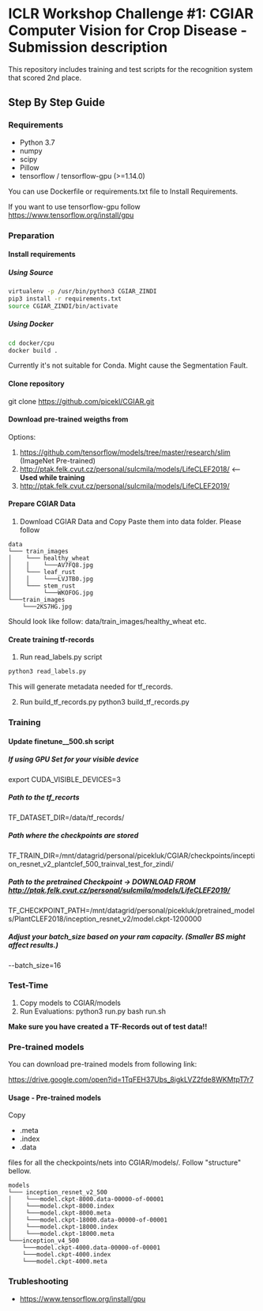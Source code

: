 # ICLR Workshop Challenge #1: CGIAR Computer Vision for Crop Disease - Submission description
This repository includes training and test scripts for the recognition system that scored 2nd place.

## Step By Step Guide

### Requirements

- Python 3.7
- numpy
- scipy
- Pillow
- tensorflow / tensorflow-gpu  (>=1.14.0)

You can use Dockerfile or requirements.txt file to Install Requirements.

If you want to use tensorflow-gpu follow https://www.tensorflow.org/install/gpu




### Preparation

#### Install requirements

##### Using Source

```bash
virtualenv -p /usr/bin/python3 CGIAR_ZINDI
pip3 install -r requirements.txt
source CGIAR_ZINDI/bin/activate
```

##### Using Docker
```bash
cd docker/cpu
docker build .
```

Currently it's not suitable for Conda. Might cause the Segmentation Fault.

#### Clone repository
git clone https://github.com/picekl/CGIAR.git

#### Download pre-trained weigths from 

Options:
1. https://github.com/tensorflow/models/tree/master/research/slim  (ImageNet Pre-trained)
2. http://ptak.felk.cvut.cz/personal/sulcmila/models/LifeCLEF2018/  <-- **Used while training**
3. http://ptak.felk.cvut.cz/personal/sulcmila/models/LifeCLEF2019/

#### Prepare CGIAR Data
1. Download CGIAR Data and Copy Paste them into data folder. Please follow 
```
data
└─── train_images
│    └─── healthy_wheat
│    │    └───AV7FQ8.jpg
│    └─── leaf_rust     
│    │    └───LVJTB0.jpg
│    └─── stem_rust
│         └───WKOFOG.jpg
└───train_images
    └───2KS7HG.jpg
```

Should look like follow: data/train_images/healthy_wheat etc.

#### Create training tf-records

1. Run read_labels.py script
```bash
python3 read_labels.py
```

This will generate metadata needed for tf_records.

2. Run build_tf_records.py
python3 build_tf_records.py


### Training

#### Update finetune_<model>_500.sh script

##### If using GPU Set for your visible device
export CUDA_VISIBLE_DEVICES=3

##### Path to the tf_recorts
TF_DATASET_DIR=/data/tf_records/

##### Path where the checkpoints are stored
TF_TRAIN_DIR=/mnt/datagrid/personal/picekluk/CGIAR/checkpoints/inception_resnet_v2_plantclef_500_trainval_test_for_zindi/

##### Path to the pretrained Checkpoint -> DOWNLOAD FROM http://ptak.felk.cvut.cz/personal/sulcmila/models/LifeCLEF2019/
TF_CHECKPOINT_PATH=/mnt/datagrid/personal/picekluk/pretrained_models/PlantCLEF2018/inception_resnet_v2/model.ckpt-1200000

##### Adjust your batch_size based on your ram capacity. (Smaller BS might affect results.)
--batch_size=16 


### Test-Time

1. Copy models to CGIAR/models
2. Run Evaluations:
python3 run.py
bash run.sh

**Make sure you have created a TF-Records out of test data!!**

### Pre-trained models

You can download pre-trained models from following link:

https://drive.google.com/open?id=1TqFEH37Ubs_8igkLVZ2fde8WKMtpT7r7

#### Usage - Pre-trained models

Copy 
- .meta
- .index
- .data

files for all the checkpoints/nets into CGIAR/models/. Follow "structure" bellow.

```
models
└─── inception_resnet_v2_500
│    └───model.ckpt-8000.data-00000-of-00001
│    └───model.ckpt-8000.index
│    └───model.ckpt-8000.meta
│    └───model.ckpt-18000.data-00000-of-00001
│    └───model.ckpt-18000.index
│    └───model.ckpt-18000.meta
└───inception_v4_500
    └───model.ckpt-4000.data-00000-of-00001
    └───model.ckpt-4000.index
    └───model.ckpt-4000.meta
```

### Trubleshooting
- https://www.tensorflow.org/install/gpu


